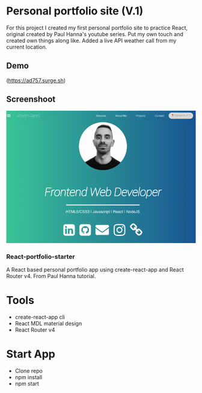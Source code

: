 # Personal portfolio site (V.1)
For this project I created my first personal portfolio site to practice React, original created by Paul Hanna's youtube series. Put my own touch and created own things along like. Added a live API weather call from my current location. 

## Demo
(https://ad757.surge.sh)

## Screenshoot
![](screen.jpg)

### React-portfolio-starter
A React based personal portfolio app using create-react-app and React Router v4. From Paul Hanna tutorial.

# Tools
* create-react-app cli
* React MDL material design
* React Router v4

# Start App
* Clone repo
* npm install
* npm start
